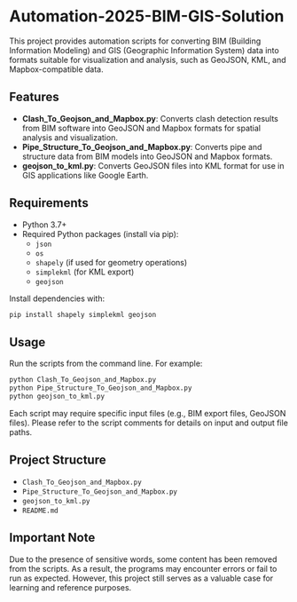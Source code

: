 # Automation-2025-BIM-GIS-Solution

This project provides automation scripts for converting BIM (Building Information Modeling) and GIS (Geographic Information System) data into formats suitable for visualization and analysis, such as GeoJSON, KML, and Mapbox-compatible data.

## Features

- **Clash_To_Geojson_and_Mapbox.py**: Converts clash detection results from BIM software into GeoJSON and Mapbox formats for spatial analysis and visualization.
- **Pipe_Structure_To_Geojson_and_Mapbox.py**: Converts pipe and structure data from BIM models into GeoJSON and Mapbox formats.
- **geojson_to_kml.py**: Converts GeoJSON files into KML format for use in GIS applications like Google Earth.

## Requirements

- Python 3.7+
- Required Python packages (install via pip):
  - `json`
  - `os`
  - `shapely` (if used for geometry operations)
  - `simplekml` (for KML export)
  - `geojson`

Install dependencies with:

```bash
pip install shapely simplekml geojson
```

## Usage

Run the scripts from the command line. For example:

```bash
python Clash_To_Geojson_and_Mapbox.py
python Pipe_Structure_To_Geojson_and_Mapbox.py
python geojson_to_kml.py
```

Each script may require specific input files (e.g., BIM export files, GeoJSON files). Please refer to the script comments for details on input and output file paths.

## Project Structure

- `Clash_To_Geojson_and_Mapbox.py`
- `Pipe_Structure_To_Geojson_and_Mapbox.py`
- `geojson_to_kml.py`
- `README.md`

## Important Note

Due to the presence of sensitive words, some content has been removed from the scripts. As a result, the programs may encounter errors or fail to run as expected. However, this project still serves as a valuable case for learning and reference purposes.
